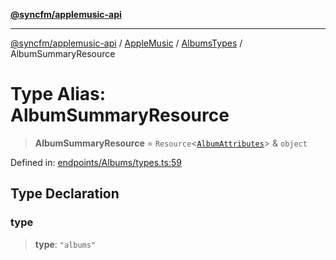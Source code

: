 [**@syncfm/applemusic-api**](../../../../../../README.md)

***

[@syncfm/applemusic-api](../../../../../../globals.md) / [AppleMusic](../../../README.md) / [AlbumsTypes](../README.md) / AlbumSummaryResource

# Type Alias: AlbumSummaryResource

> **AlbumSummaryResource** = `Resource`\<[`AlbumAttributes`](../interfaces/AlbumAttributes.md)\> & `object`

Defined in: [endpoints/Albums/types.ts:59](https://github.com/sync-fm/applemusic-api/blob/9ff258d5e3837a0cb0f9914911c5614d92f344ed/src/endpoints/Albums/types.ts#L59)

## Type Declaration

### type

> **type**: `"albums"`
